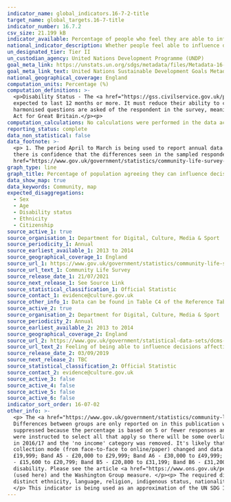 ```yaml
---
indicator_name: global_indicators.16-7-2-title
target_name: global_targets.16-7-title
indicator_number: 16.7.2
csv_size: 21.199 kB
indicator_available: Percentage of people who feel they are able to influence decisions affecting their local area
national_indicator_description: Whether people feel able to influence decisions affecting their local area
un_designated_tier: Tier II
un_custodian_agency: United Nations Development Programme (UNDP)
goal_meta_link: https://unstats.un.org/sdgs/metadata/files/Metadata-16-07-02.pdf
goal_meta_link_text: United Nations Sustainable Development Goals Metadata (PDF 378 KB)
national_geographical_coverage: England
computation_units: Percentage (%)
computation_definitions: >-
  <p>Disability Status - The <a href="https://gss.civilservice.gov.uk/policy-store/measuring-disability-for-the-equality-act-2010/">(GSS) harmonised "core" definition</a> identifies a person as disabled if they have a physical or mental health condition or illness that has lasted or is
  expected to last 12 months or more. It must reduce their ability to carry-out day-to-day activities. It is important to note that a person who has a long-term illness that does not reduce their ability to carry-out day-to-day activities is not disabled under the definition. The GSS
  harmonised questions are asked of the respondent in the survey, meaning that disability status is self-reported. The GSS definition is designed to reflect the definitions that appear in legal terms in the Disability Discrimination Act 1995 (DDA) for Northern Ireland and the 2010 Equality
  Act for Great Britain.</p><p>
computation_calculations: No calculations were performed in the data acquisition of this indicator as appropriate data was readily available in the final format specified by this indicator.
reporting_status: complete
data_non_statistical: false
data_footnote: >-
  <p> 1. The period April to March is being used to report annual data. </p><p> 2. Table excludes respondents who answered 'don't know' and those with missing answers. </p><p> 3. Please be aware that not all differences between data reported here are statistically significant, that is when
  there is confidence that the differences seen in the sampled respondents reflect the population. Therefore, care should be taken when interpeting differences between data. To test significance, please refer to the "Ready Reckoner" tab within the <a
  href="https://www.gov.uk/government/statistics/community-life-survey-202021">Community Life Survey 2020/21 Reference Tables</a>.
graph_type: line
graph_title: Percentage of population agreeing they can influence decisions affecting their local area
data_show_map: true
data_keywords: Community, map
expected_disaggregations:
  - Sex
  - Age
  - Disability status
  - Ethnicity
  - Citizenship
source_active_1: true
source_organisation_1: Department for Digital, Culture, Media & Sport
source_periodicity_1: Annual
source_earliest_available_1: 2013 to 2014
source_geographical_coverage_1: England
source_url_1: https://www.gov.uk/government/statistics/community-life-survey-202021
source_url_text_1: Community Life Survey
source_release_date_1: 21/07/2021
source_next_release_1: See Source Link
source_statistical_classification_1: Official Statistic
source_contact_1: evidence@culture.gov.uk
source_other_info_1: Data can be found in Table C4 of the Reference Tables. Upper and lower estimates refer to the 95% confidence intervals. These are available for estimates from 2019/20.
source_active_2: true
source_organisation_2: Department for Digital, Culture, Media & Sport
source_periodicity_2: Annual
source_earliest_available_2: 2013 to 2014
source_geographical_coverage_2: England
source_url_2: https://www.gov.uk/government/statistical-data-sets/dcms-community-life-survey-ad-hoc-statistical-releases
source_url_text_2: Feeling of being able to influence decisions affecting the local area by citizenship and household income
source_release_date_2: 03/09/2019
source_next_release_2: TBC
source_statistical_classification_2: Official Statistic
source_contact_2: evidence@culture.gov.uk
source_active_3: false
source_active_4: false
source_active_5: false
source_active_6: false
indicator_sort_order: 16-07-02
other_info: >-
  <p> The <a href="https://www.gov.uk/government/statistics/community-life-survey-202021">Community Life Survey</a> is a household online/paper self-completion study of adults aged 16+ in England. The survey is a key evidence source on social cohesion, community engagement and social action.
  Differences between groups are only reported on in this publication where they are statistically significant i.e. where we can be confident that the differences seen in our sampled respondents reflect the population. </p><p> Figures for 'Black' and 'Other' ethnic groups for 2014/15 are
  suppressed because the percentage is based on 5 or fewer responses and is therefore unavailable. </p><p> Information about respondents' limiting long term illnesses/disabilities are only available for those who completed the online version of the survey. </p><p> Citizenship - Respondents
  were instructed to select all that apply so there will be some overlap between citizenship groups. </p><p> Household income is measured as respondent income combined with the income of cohabiting partner (where applicable) from all sources before deductions. Response categories changed
  in 2016/17 and the 'no income' category was removed. It's likely that those with no income will have selected 'under £5,199' from 2016/17 onwards. The household income categories are defined in the 'other information' section. </p><p> We are reporting on data from 2013/14 as the data
  collection mode (from face-to-face to online/paper) changed and data would not be comparable with earlier years. </p><p> From 2013/14 to 2015/16, household income categories were - Band A1 - Under £5,000; Band A2 - £5,000 to £9,999; Band A3 - £10,000 to £14,999; Band A4 - £15,000 to
  £19,999; Band A5 - £20,000 to £29,999; Band A6 - £30,000 to £49,999; Band A7 - £50,000 to £74,999; Band A8 - £75,000 or more. From 2016/17 onwards, the household income categories were changed to - Band B1 - Under £5,199; Band B2 - £5,200 to £10,399; Band B3 - £10,400 to £15,599; Band B4
  - £15,600 to £20,799; Band B5 - £20,800 to £31,199; Band B6 - £31,200 to £51,999; Band B7 - £52,000 to £74,999; Band B8 - £75,000 or more. </p><p> The Washington Group on Disability Statistics are often used to provide a cross-nationally comparable population-based measures of
  disability. Please see the article <a href="https://www.ons.gov.uk/peoplepopulationandcommunity/healthandsocialcare/disability/articles/measuringdisabilitycomparingapproaches/2019-08-06">Measuring disability - comparing approaches</a> for a comparison between the GSS Harmonised measure
  (used here) and the Washington Group measure. </p><p> The required disaggregations for this indicator are sex, age, disability and population group. The global metadata specified by the United Nations defines population group as a nationally relevant concept, encompassing “groups with a
  distinct ethnicity, language, religion, indigenous status, nationality or other characteristics”. The currently available disaggregations by ethnicity and citizenship fall within “population group” as defined by the global metadata, so this indicator is considered as fully disaggregated.
  </p> This indicator is being used as an approximation of the UN SDG Indicator. Where possible, we will work to identify or develop UK data to meet the global indicator specification. This indicator has been identified in collaboration with topic experts.
---
```

